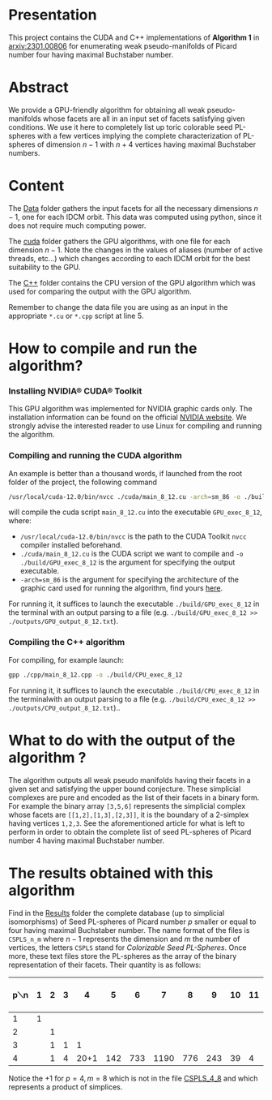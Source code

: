 # Presentation
This project contains the CUDA and C++ implementations of **Algorithm 1** in [arxiv:2301.00806](https://arxiv.org/abs/2301.00806) for enumerating weak pseudo-manifolds of Picard number four having maximal Buchstaber number.
# Abstract
We provide a GPU-friendly algorithm for obtaining all weak pseudo-manifolds whose facets are all in an input set of facets satisfying given conditions. We use it here to completely list up toric colorable seed PL-spheres with a few vertices implying the complete characterization of PL-spheres of dimension $n−1$ with $n+4$ vertices having maximal Buchstaber numbers.
# Content
The [Data](./Data) folder gathers the input facets for all the necessary dimensions $n-1$, one for each IDCM orbit. This data was computed using python, since it does not require much computing power.

The [cuda](./cuda) folder gathers the GPU algorithms, with one file for each dimension $n-1$. Note the changes in the values of aliases (number of active threads, etc...) which changes according to each IDCM orbit for the best suitability to the GPU. 

The [C++](./cpp) folder contains the CPU version of the GPU algorithm which was used for comparing the output with the GPU algorithm.

Remember to change the data file you are using as an input in the appropriate ``*.cu`` or ``*.cpp`` script at line 5.
# How to compile and run the algorithm?
### Installing NVIDIA® CUDA® Toolkit
This GPU algorithm was implemented for NVIDIA graphic cards only.
The installation information can be found on the official [NVIDIA website](https://developer.nvidia.com/cuda-toolkit).
We strongly advise the interested reader to use Linux for compiling and running the algorithm.
### Compiling and running the CUDA algorithm
An example is better than a thousand words, if launched from the root folder of the project, the following command
```bash
/usr/local/cuda-12.0/bin/nvcc ./cuda/main_8_12.cu -arch=sm_86 -o ./build/GPU_exec_8_12
```
will compile the cuda script ``main_8_12.cu`` into the executable ``GPU_exec_8_12``,
where:
- ``/usr/local/cuda-12.0/bin/nvcc`` is the path to the CUDA Toolkit ``nvcc`` compiler installed beforehand.
- ``./cuda/main_8_12.cu`` is the CUDA script we want to compile and ``-o ./build/GPU_exec_8_12`` is the argument for specifying the output executable.
- ``-arch=sm_86`` is the argument for specifying the architecture of the graphic card used for running the algorithm, find yours [here](https://developer.nvidia.com/cuda-gpus).

For running it, it suffices to launch the executable ``./build/GPU_exec_8_12`` in the terminal with an output parsing to a file (e.g. ``./build/GPU_exec_8_12 >> ./outputs/GPU_output_8_12.txt``).
### Compiling the C++ algorithm
For compiling, for example launch:
```bash
gpp ./cpp/main_8_12.cpp -o ./build/CPU_exec_8_12
```
For running it, it suffices to launch the executable ``./build/CPU_exec_8_12`` in the terminalwith an output parsing to a file (e.g. ``./build/CPU_exec_8_12 >> ./outputs/CPU_output_8_12.txt``)..

# What to do with the output of the algorithm ?
The algorithm outputs all weak pseudo manifolds having their facets in a given set and satisfying the upper bound conjecture.
These simplicial complexes are pure and encoded as the list of their facets in a binary form.
For example the binary array ``[3,5,6]`` represents the simplicial complex whose facets are ``[[1,2],[1,3],[2,3]]``, it is the boundary of a 2-simplex having vertices ``1,2,3``.
See the aforementioned article for what is left to perform in order to obtain the complete list of seed PL-spheres of Picard number 4 having maximal Buchstaber number. 

# The results obtained with this algorithm
Find in the [Results](./Results) folder the complete database (up to simplicial isomorphisms) of Seed PL-spheres of Picard number $p$ smaller or equal to four having maximal Buchstaber number.
The name format of the files is ``CSPLS_n_m`` where $n-1$ represents the dimension and $m$ the number of vertices, the letters ``CSPLS`` stand for _Colorizable Seed PL-Spheres_. 
Once more, these text files store the PL-spheres as the array of the binary representation of their facets.
Their quantity is as follows:

| p⟍n | $1$ | $2$ | $3$ | $4$  | $5$ | $6$ | $7$  | $8$ | $9$ | $10$ | $11$ | $>11$ | total   |
|-----|-----|-----|-----|------|-----|-----|------|-----|-----|------|------|-------|---------|
| $1$ | 1   |     |     |      |     |     |      |     |     |      |      |       | 1       |
| $2$ |     | 1   |     |      |     |     |      |     |     |      |      |       | 1       |
| $3$ |     | 1   | 1   | 1    |     |     |      |     |     |      |      |       | 3       |
| $4$ |     | 1   | 4   | 20+1 | 142 | 733 | 1190 | 776 | 243 | 39   | 4    |       | 3141    |

Notice the $+1$ for $p=4,m=8$ which is not in the file [CSPLS_4_8](./Results/CSPLS_4_8) and which represents a product of simplices.
